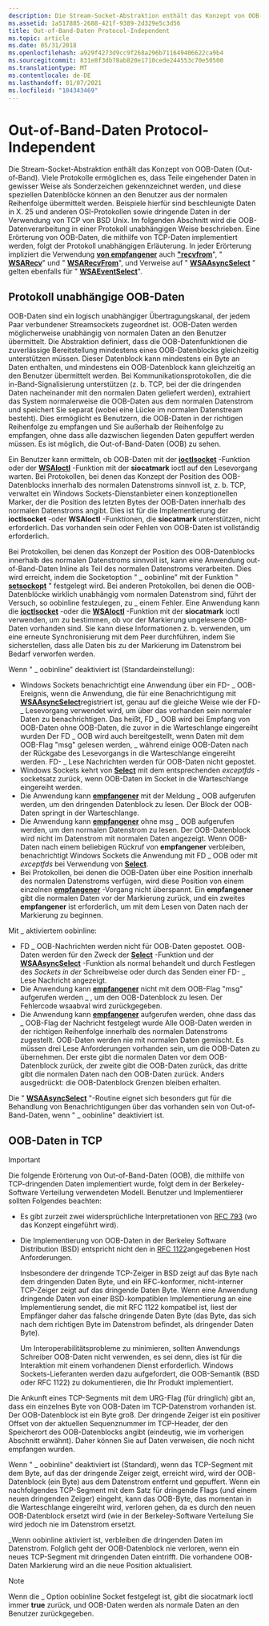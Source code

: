 ```yaml
---
description: Die Stream-Socket-Abstraktion enthält das Konzept von OOB-Daten (Out-of-Band).
ms.assetid: 1a517885-2688-421f-9389-2d329e5c3d56
title: Out-of-Band-Daten Protocol-Independent
ms.topic: article
ms.date: 05/31/2018
ms.openlocfilehash: a929f4273d9cc9f268a296b711649406622ca9b4
ms.sourcegitcommit: 831e8f3db78ab820e1710cede244553c70e50500
ms.translationtype: MT
ms.contentlocale: de-DE
ms.lasthandoff: 01/07/2021
ms.locfileid: "104343469"
---
```

# <a name="protocol-independent-out-of-band-data"></a>Out-of-Band-Daten Protocol-Independent

Die Stream-Socket-Abstraktion enthält das Konzept von OOB-Daten (Out-of-Band). Viele Protokolle ermöglichen es, dass Teile eingehender Daten in gewisser Weise als Sonderzeichen gekennzeichnet werden, und diese speziellen Datenblöcke können an den Benutzer aus der normalen Reihenfolge übermittelt werden. Beispiele hierfür sind beschleunigte Daten in X. 25 und anderen OSI-Protokollen sowie dringende Daten in der Verwendung von TCP von BSD Unix. Im folgenden Abschnitt wird die OOB-Datenverarbeitung in einer Protokoll unabhängigen Weise beschrieben. Eine Erörterung von OOB-Daten, die mithilfe von TCP-Daten implementiert werden, folgt der Protokoll unabhängigen Erläuterung. In jeder Erörterung impliziert die Verwendung [**von empfangener**](/windows/desktop/api/winsock/nf-winsock-recv) auch [**"recvfrom**](/windows/desktop/api/winsock/nf-winsock-recvfrom)", " [**WSARecv**](/windows/desktop/api/Winsock2/nf-winsock2-wsarecv)" und " [**WSARecvFrom**](/windows/desktop/api/Winsock2/nf-winsock2-wsarecvfrom)", und Verweise auf " [**WSAAsyncSelect**](/windows/desktop/api/winsock/nf-winsock-wsaasyncselect) " gelten ebenfalls für " [**WSAEventSelect**](/windows/desktop/api/Winsock2/nf-winsock2-wsaeventselect)".

## <a name="protocol-independent-oob-data"></a>Protokoll unabhängige OOB-Daten

OOB-Daten sind ein logisch unabhängiger Übertragungskanal, der jedem Paar verbundener Streamsockets zugeordnet ist. OOB-Daten werden möglicherweise unabhängig von normalen Daten an den Benutzer übermittelt. Die Abstraktion definiert, dass die OOB-Datenfunktionen die zuverlässige Bereitstellung mindestens eines OOB-Datenblocks gleichzeitig unterstützen müssen. Dieser Datenblock kann mindestens ein Byte an Daten enthalten, und mindestens ein OOB-Datenblock kann gleichzeitig an den Benutzer übermittelt werden. Bei Kommunikationsprotokollen, die die in-Band-Signalisierung unterstützen (z. b. TCP, bei der die dringenden Daten nacheinander mit den normalen Daten geliefert werden), extrahiert das System normalerweise die OOB-Daten aus dem normalen Datenstrom und speichert Sie separat (wobei eine Lücke im normalen Datenstream besteht). Dies ermöglicht es Benutzern, die OOB-Daten in der richtigen Reihenfolge zu empfangen und Sie außerhalb der Reihenfolge zu empfangen, ohne dass alle dazwischen liegenden Daten gepuffert werden müssen. Es ist möglich, die Out-of-Band-Daten (OOB) zu sehen.

Ein Benutzer kann ermitteln, ob OOB-Daten mit der [**ioctlsocket**](/windows/desktop/api/winsock/nf-winsock-ioctlsocket) -Funktion oder der [**WSAIoctl**](/windows/desktop/api/Winsock2/nf-winsock2-wsaioctl) -Funktion mit der **siocatmark** ioctl auf den Lesevorgang warten. Bei Protokollen, bei denen das Konzept der Position des OOB-Datenblocks innerhalb des normalen Datenstroms sinnvoll ist, z. b. TCP, verwaltet ein Windows Sockets-Dienstanbieter einen konzeptionellen Marker, der die Position des letzten Bytes der OOB-Daten innerhalb des normalen Datenstroms angibt. Dies ist für die Implementierung der **ioctlsocket** -oder **WSAIoctl** -Funktionen, die **siocatmark** unterstützen, nicht erforderlich. Das vorhanden sein oder Fehlen von OOB-Daten ist vollständig erforderlich.

Bei Protokollen, bei denen das Konzept der Position des OOB-Datenblocks innerhalb des normalen Datenstroms sinnvoll ist, kann eine Anwendung out-of-Band-Daten Inline als Teil des normalen Datenstroms verarbeiten. Dies wird erreicht, indem die Socketoption " \_ oobinline" mit der Funktion " [**setsockopt**](/windows/desktop/api/winsock/nf-winsock-setsockopt) " festgelegt wird. Bei anderen Protokollen, bei denen die OOB-Datenblöcke wirklich unabhängig vom normalen Datenstrom sind, führt der Versuch, so oobinline festzulegen, zu \_ einem Fehler. Eine Anwendung kann die [**ioctlsocket**](/windows/desktop/api/winsock/nf-winsock-ioctlsocket) -oder die [**WSAIoctl**](/windows/desktop/api/Winsock2/nf-winsock2-wsaioctl) -Funktion mit der **siocatmark** ioctl verwenden, um zu bestimmen, ob vor der Markierung ungelesene OOB-Daten vorhanden sind. Sie kann diese Informationen z. b. verwenden, um eine erneute Synchronisierung mit dem Peer durchführen, indem Sie sicherstellen, dass alle Daten bis zu der Markierung im Datenstrom bei Bedarf verworfen werden.

Wenn " \_ oobinline" deaktiviert ist (Standardeinstellung):

-   Windows Sockets benachrichtigt eine Anwendung über ein FD- \_ OOB-Ereignis, wenn die Anwendung, die für eine Benachrichtigung mit [**WSAAsyncSelect**](/windows/desktop/api/winsock/nf-winsock-wsaasyncselect)registriert ist, genau auf die gleiche Weise wie der FD- \_ Lesevorgang verwendet wird, um über das vorhanden sein normaler Daten zu benachrichtigen. Das heißt, FD \_ OOB wird bei Empfang von OOB-Daten ohne OOB-Daten, die zuvor in die Warteschlange eingereiht wurden Der FD \_ OOB wird auch bereitgestellt, wenn Daten mit dem OOB-Flag "msg" gelesen werden, \_ während einige OOB-Daten nach der Rückgabe des Lesevorgangs in die Warteschlange eingereiht werden. FD- \_ Lese Nachrichten werden für OOB-Daten nicht gepostet.
-   Windows Sockets kehrt von [**Select**](/windows/desktop/api/Winsock2/nf-winsock2-select) mit dem entsprechenden *exceptfds* -socketsatz zurück, wenn OOB-Daten im Socket in die Warteschlange eingereiht werden.
-   Die Anwendung kann [**empfangener**](/windows/desktop/api/winsock/nf-winsock-recv) mit der Meldung \_ OOB aufgerufen werden, um den dringenden Datenblock zu lesen. Der Block der OOB-Daten springt in der Warteschlange.
-   Die Anwendung kann [**empfangener**](/windows/desktop/api/winsock/nf-winsock-recv) ohne msg \_ OOB aufgerufen werden, um den normalen Datenstrom zu lesen. Der OOB-Datenblock wird nicht im Datenstrom mit normalen Daten angezeigt. Wenn OOB-Daten nach einem beliebigen Rückruf von **empfangener** verbleiben, benachrichtigt Windows Sockets die Anwendung mit FD \_ OOB oder mit *exceptfds* bei Verwendung von [**Select**](/windows/desktop/api/Winsock2/nf-winsock2-select).
-   Bei Protokollen, bei denen die OOB-Daten über eine Position innerhalb des normalen Datenstroms verfügen, wird diese Position von einem einzelnen [**empfangener**](/windows/desktop/api/winsock/nf-winsock-recv) -Vorgang nicht überspannt. Ein **empfangener** gibt die normalen Daten vor der Markierung zurück, und ein zweites **empfangener** ist erforderlich, um mit dem Lesen von Daten nach der Markierung zu beginnen.

Mit \_ aktiviertem oobinline:

-   FD \_ OOB-Nachrichten werden nicht für OOB-Daten gepostet. OOB-Daten werden für den Zweck der [**Select**](/windows/desktop/api/Winsock2/nf-winsock2-select) -Funktion und der [**WSAAsyncSelect**](/windows/desktop/api/winsock/nf-winsock-wsaasyncselect) -Funktion als normal behandelt und durch Festlegen des *Sockets in der* Schreibweise oder durch das Senden einer FD- \_ Lese Nachricht angezeigt.
-   Die Anwendung kann [**empfangener**](/windows/desktop/api/winsock/nf-winsock-recv) nicht mit dem OOB-Flag "msg" aufgerufen werden \_ , um den OOB-Datenblock zu lesen. Der Fehlercode wsaabval wird zurückgegeben.
-   Die Anwendung kann [**empfangener**](/windows/desktop/api/winsock/nf-winsock-recv) aufgerufen werden, ohne dass das \_ OOB-Flag der Nachricht festgelegt wurde Alle OOB-Daten werden in der richtigen Reihenfolge innerhalb des normalen Datenstroms zugestellt. OOB-Daten werden nie mit normalen Daten gemischt. Es müssen drei Lese Anforderungen vorhanden sein, um die OOB-Daten zu übernehmen. Der erste gibt die normalen Daten vor dem OOB-Datenblock zurück, der zweite gibt die OOB-Daten zurück, das dritte gibt die normalen Daten nach den OOB-Daten zurück. Anders ausgedrückt: die OOB-Datenblock Grenzen bleiben erhalten.

Die " [**WSAAsyncSelect**](/windows/desktop/api/winsock/nf-winsock-wsaasyncselect) "-Routine eignet sich besonders gut für die Behandlung von Benachrichtigungen über das vorhanden sein von Out-of-Band-Daten, wenn " \_ oobinline" deaktiviert ist.

## <a name="oob-data-in-tcp"></a>OOB-Daten in TCP

> [!IMPORTANT]
> Die folgende Erörterung von Out-of-Band-Daten (OOB), die mithilfe von TCP-dringenden Daten implementiert wurde, folgt dem in der Berkeley-Software Verteilung verwendeten Modell. Benutzer und Implementierer sollten Folgendes beachten:

 

-   Es gibt zurzeit zwei widersprüchliche Interpretationen von [RFC 793](https://www.ietf.org/rfc/rfc793.txt) (wo das Konzept eingeführt wird).
-   Die Implementierung von OOB-Daten in der Berkeley Software Distribution (BSD) entspricht nicht den in [RFC 1122](https://www.ietf.org/rfc/rfc1122.txt)angegebenen Host Anforderungen.

    Insbesondere der dringende TCP-Zeiger in BSD zeigt auf das Byte nach dem dringenden Daten Byte, und ein RFC-konformer, nicht-interner TCP-Zeiger zeigt auf das dringende Daten Byte. Wenn eine Anwendung dringende Daten von einer BSD-kompatiblen Implementierung an eine Implementierung sendet, die mit RFC 1122 kompatibel ist, liest der Empfänger daher das falsche dringende Daten Byte (das Byte, das sich nach dem richtigen Byte im Datenstrom befindet, als dringender Daten Byte).

    Um Interoperabilitätsprobleme zu minimieren, sollten Anwendungs Schreiber OOB-Daten nicht verwenden, es sei denn, dies ist für die Interaktion mit einem vorhandenen Dienst erforderlich. Windows Sockets-Lieferanten werden dazu aufgefordert, die OOB-Semantik (BSD oder RFC 1122) zu dokumentieren, die Ihr Produkt implementiert.

Die Ankunft eines TCP-Segments mit dem URG-Flag (für dringlich) gibt an, dass ein einzelnes Byte von OOB-Daten im TCP-Datenstrom vorhanden ist. Der OOB-Datenblock ist ein Byte groß. Der dringende Zeiger ist ein positiver Offset von der aktuellen Sequenznummer im TCP-Header, der den Speicherort des OOB-Datenblocks angibt (eindeutig, wie im vorherigen Abschnitt erwähnt). Daher können Sie auf Daten verweisen, die noch nicht empfangen wurden.

Wenn " \_ oobinline" deaktiviert ist (Standard), wenn das TCP-Segment mit dem Byte, auf das der dringende Zeiger zeigt, erreicht wird, wird der OOB-Datenblock (ein Byte) aus dem Datenstrom entfernt und gepuffert. Wenn ein nachfolgendes TCP-Segment mit dem Satz für dringende Flags (und einem neuen dringenden Zeiger) eingeht, kann das OOB-Byte, das momentan in die Warteschlange eingereiht wird, verloren gehen, da es durch den neuen OOB-Datenblock ersetzt wird (wie in der Berkeley-Software Verteilung Sie wird jedoch nie im Datenstrom ersetzt.

\_Wenn oobinline aktiviert ist, verbleiben die dringenden Daten im Datenstrom. Folglich geht der OOB-Datenblock nie verloren, wenn ein neues TCP-Segment mit dringenden Daten eintrifft. Die vorhandene OOB-Daten Markierung wird an die neue Position aktualisiert.

> [!Note]  
> Wenn die \_ Option oobinline Socket festgelegt ist, gibt die siocatmark ioctl immer **true** zurück, und OOB-Daten werden als normale Daten an den Benutzer zurückgegeben.

 

 

 



